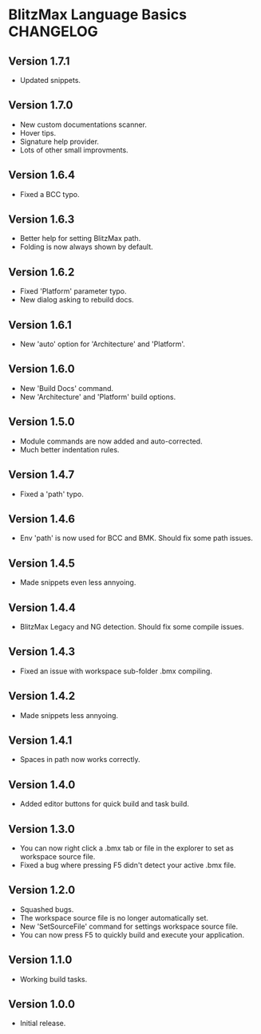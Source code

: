 # BlitzMax Language Basics CHANGELOG

## Version 1.7.1
* Updated snippets.

## Version 1.7.0
* New custom documentations scanner.
* Hover tips.
* Signature help provider.
* Lots of other small improvments.

## Version 1.6.4
* Fixed a BCC typo.

## Version 1.6.3
* Better help for setting BlitzMax path.
* Folding is now always shown by default.

## Version 1.6.2
* Fixed 'Platform' parameter typo.
* New dialog asking to rebuild docs.

## Version 1.6.1
* New 'auto' option for 'Architecture' and 'Platform'.

## Version 1.6.0
* New 'Build Docs' command.
* New 'Architecture' and 'Platform' build options.

## Version 1.5.0
* Module commands are now added and auto-corrected.
* Much better indentation rules.

## Version 1.4.7
* Fixed a 'path' typo.

## Version 1.4.6
* Env 'path' is now used for BCC and BMK. Should fix some path issues.

## Version 1.4.5
* Made snippets even less annyoing.

## Version 1.4.4
* BlitzMax Legacy and NG detection. Should fix some compile issues.

## Version 1.4.3
* Fixed an issue with workspace sub-folder .bmx compiling.

## Version 1.4.2
* Made snippets less annyoing.

## Version 1.4.1
* Spaces in path now works correctly.

## Version 1.4.0
* Added editor buttons for quick build and task build.

## Version 1.3.0
* You can now right click a .bmx tab or file in the explorer to set as workspace source file.
* Fixed a bug where pressing F5 didn't detect your active .bmx file.

## Version 1.2.0
* Squashed bugs.
* The workspace source file is no longer automatically set.
* New 'SetSourceFile' command for settings workspace source file.
* You can now press F5 to quickly build and execute your application.

## Version 1.1.0
* Working build tasks.

## Version 1.0.0
* Initial release.
